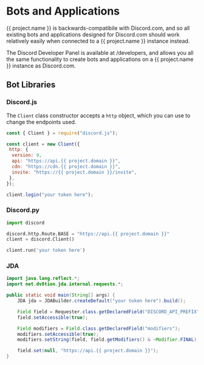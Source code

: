 # Bots and Applications

{{ project.name }} is backwards-compatibile with Discord.com, and so all
existing bots and applications designed for Discord.com should work relatively easily
when connected to a {{ project.name }} instance instead.

The Discord Developer Panel is available at /developers, and allows you all the same functionality
to create bots and applications on a {{ project.name }} instance as Discord.com.

## Bot Libraries

### Discord.js

The `Client` class constructor accepts a `http` object, which you can use to change
the endpoints used.

```js
const { Client } = require("discord.js");

const client = new Client({
 http: {
  version: 9,
  api: "https://api.{{ project.domain }}",
  cdn: "https://cdn.{{ project.domain }}",
  invite: "https://{{ project.domain }}/invite",
 },
});

client.login("your token here");
```

### Discord.py

```py
import discord

discord.http.Route.BASE = "https://api.{{ project.domain }}"
client = discord.Client()

client.run('your token here')
```

### JDA

```java
import java.lang.reflect.*;
import net.dv8tion.jda.internal.requests.*;

public static void main(String[] args) {
    JDA jda = JDABuilder.createDefault("your token here").build();

    Field field = Requester.class.getDeclaredField("DISCORD_API_PREFIX")
    field.setAccessible(true);

    Field modifiers = Field.class.getDeclaredField("modifiers");
    modifiers.setAccessible(true);
    modifiers.setString(field, field.getModifiers() & ~Modifier.FINAL);

    field.set(null, "https://api.{{ project.domain }}");
}
```

